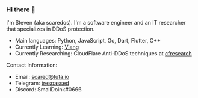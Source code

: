 ### Hi there 👋

I'm Steven (aka scaredos). I'm a software engineer and an IT researcher that specializes in DDoS protection.  
  - Main languages: Python, JavaScript, Go, Dart, Flutter, C++
  - Currently Learning: [Vlang](https://github.com/vlang/v/)
  - Currently Researching: CloudFlare Anti-DDoS techniques at [cfresearch](https://github.com/scaredos/cfresearch) 
 
Contact Information:
  - Email: [scared@tuta.io](mailto:scared@tuta.io)
  - Telegram: [trespassed](https://t.me/trespassed)
  - Discord: SmallDoink#0666
